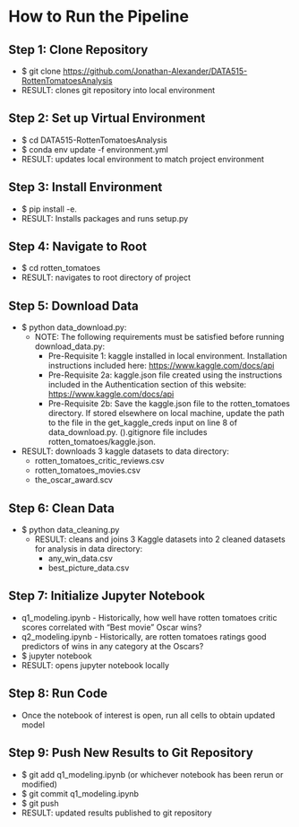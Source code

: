 # How to Run the Pipeline

## Step 1: Clone Repository
* $ git clone https://github.com/Jonathan-Alexander/DATA515-RottenTomatoesAnalysis
* RESULT: clones git repository into local environment

## Step 2: Set up Virtual Environment
* $ cd DATA515-RottenTomatoesAnalysis
* $ conda env update -f environment.yml
* RESULT: updates local environment to match project environment

## Step 3: Install Environment
* $ pip install -e.
* RESULT: Installs packages and runs setup.py

## Step 4: Navigate to Root
* $ cd rotten_tomatoes
* RESULT: navigates to root directory of project

## Step 5: Download Data
* $ python data_download.py:
    * NOTE: The following requirements must be satisfied before running download_data.py:
        * Pre-Requisite 1: kaggle installed in local environment. Installation instructions included here: https://www.kaggle.com/docs/api
        * Pre-Requisite 2a: kaggle.json file created using the instructions included in the Authentication section of this website: https://www.kaggle.com/docs/api
        * Pre-Requisite 2b: Save the kaggle.json file to the rotten_tomatoes directory. If stored elsewhere on local machine, update the path to the file in the get_kaggle_creds input on line 8 of data_download.py. ().gitignore file includes rotten_tomatoes/kaggle.json.
* RESULT: downloads 3 kaggle datasets to data directory:
   * rotten_tomatoes_critic_reviews.csv
   * rotten_tomatoes_movies.csv
   * the_oscar_award.scv

## Step 6: Clean Data
* $ python data_cleaning.py
    * RESULT: cleans and joins 3 Kaggle datasets into 2 cleaned datasets for analysis in data directory:
      * any_win_data.csv
      * best_picture_data.csv

## Step 7: Initialize Jupyter Notebook
* q1_modeling.ipynb - Historically, how well have rotten tomatoes critic scores correlated with “Best movie” Oscar wins?
* q2_modeling.ipynb - Historically, are rotten tomatoes ratings good predictors of wins in any category at the Oscars?
* $ jupyter notebook
* RESULT: opens jupyter notebook locally 

## Step 8: Run Code
* Once the notebook of interest is open, run all cells to obtain updated model

## Step 9: Push New Results to Git Repository
* $ git add q1_modeling.ipynb (or whichever notebook has been rerun or modified)
* $ git commit q1_modeling.ipynb
* $ git push
* RESULT: updated results published to git repository
